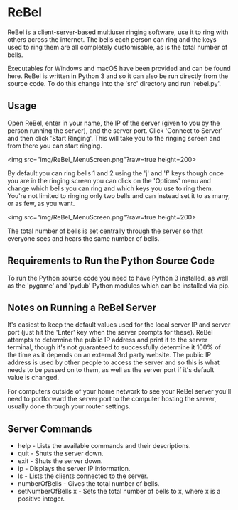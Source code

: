 # ReBel
ReBel is a client-server-based multiuser ringing software, use it to ring with others across the internet. The bells each person can ring and the keys used to ring them are all completely customisable, as is the total number of bells.

Executables for Windows and macOS have been provided and can be found here. ReBel is written in Python 3 and so it can also be run directly from the source code. To do this change into the 'src' directory and run 'rebel.py'.

## Usage
Open ReBel, enter in your name, the IP of the server (given to you by the person running the server), and the server port. Click 'Connect to Server' and then click 'Start Ringing'. This will take you to the ringing screen and from there you can start ringing.

<img src="img/ReBel_MenuScreen.png"?raw=true height=200>

By default you can ring bells 1 and 2 using the 'j' and 'f' keys though once you are in the ringing screen you can click on the 'Options' menu and change which bells you can ring and which keys you use to ring them. You're not limited to ringing only two bells and can instead set it to as many, or as few, as you want.

<img src="img/ReBel_MenuScreen.png"?raw=true height=200>

The total number of bells is set centrally through the server so that everyone sees and hears the same number of bells.

## Requirements to Run the Python Source Code
To run the Python source code you need to have Python 3 installed, as well as the 'pygame' and 'pydub' Python modules which can be installed via pip.

## Notes on Running a ReBel Server
It's easiest to keep the default values used for the local server IP and server port (just hit the 'Enter' key when the server prompts for these). ReBel attempts to determine the public IP address and print it to the server terminal, though it's not guaranteed to successfully determine it 100% of the time as it depends on an external 3rd party website. The public IP address is used by other people to access the server and so this is what needs to be passed on to them, as well as the server port if it's default value is changed.

For computers outside of your home network to see your ReBel server you'll need to portforward the server port to the computer hosting the server, usually done through your router settings.

## Server Commands
- help - Lists the available commands and their descriptions.
- quit - Shuts the server down.
- exit - Shuts the server down.
- ip - Displays the server IP information.
- ls - Lists the clients connected to the server.
- numberOfBells - Gives the total number of bells.
- setNumberOfBells x - Sets the total number of bells to x, where x is a positive integer.